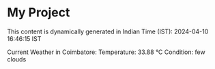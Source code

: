 # My Project

This content is dynamically generated in Indian Time (IST): 2024-04-10 16:46:15 IST


Current Weather in Coimbatore:
Temperature: 33.88 °C
Condition: few clouds
